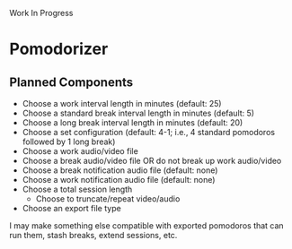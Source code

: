 Work In Progress

# Pomodorizer

## Planned Components

- Choose a work interval length in minutes (default: 25)
- Choose a standard break interval length in minutes (default: 5)
- Choose a long break interval length in minutes (default: 20)
- Choose a set configuration (default: 4-1; i.e., 4 standard pomodoros followed by 1 long break)
- Choose a work audio/video file
- Choose a break audio/video file OR do not break up work audio/video
- Choose a break notification audio file (default: none)
- Choose a work notification audio file (default: none)
- Choose a total session length
    - Choose to truncate/repeat video/audio
- Choose an export file type

I may make something else compatible with exported pomodoros that can run them, stash breaks, extend sessions, etc.
